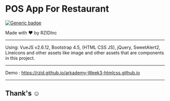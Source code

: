 # POS App For Restaurant
[![Generic badge](https://img.shields.io/badge/build-pass-success.svg)](https://shields.io/)

Made with :heart: by RZIDInc

---

Using: VueJS v2.6.12, Bootstrap 4.5, (HTML CSS JS), jQuery, SweetAlert2, Lineicons and other assets like image and other assets that are components in this project.

---

Demo : https://rzid.github.io/arkademy-Week3-htmlcss.github.io

---

## Thank's :relaxed:
